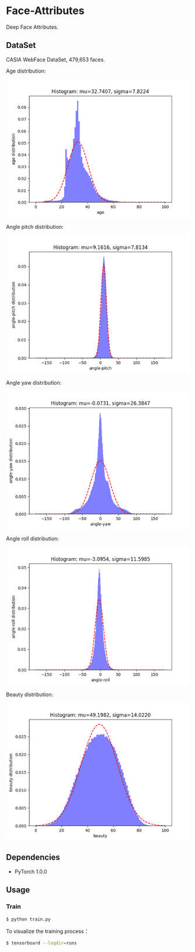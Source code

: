 # Face-Attributes

Deep Face Attributes.


## DataSet

CASIA WebFace DataSet, 479,653 faces.

Age distribution:

![image](https://github.com/foamliu/Face-Attributes/raw/master/images/age_dist.png)

Angle pitch distribution:

![image](https://github.com/foamliu/Face-Attributes/raw/master/images/angle_pitch_dist.png)

Angle yaw distribution:

![image](https://github.com/foamliu/Face-Attributes/raw/master/images/angle_yaw_dist.png)

Angle roll distribution:

![image](https://github.com/foamliu/Face-Attributes/raw/master/images/angle_roll_dist.png)

Beauty distribution:

![image](https://github.com/foamliu/Face-Attributes/raw/master/images/beauty_dist.png)

## Dependencies
- PyTorch 1.0.0

## Usage


### Train
```bash
$ python train.py
```

To visualize the training process：
```bash
$ tensorboard --logdir=runs
```
